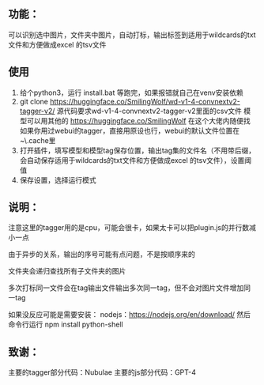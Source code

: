## 功能：
可以识别选中图片，文件夹中图片，自动打标，输出标签到适用于wildcards的txt文件和方便做成excel 的tsv文件

## 使用
1. 给个python3，运行 install.bat 等跑完，如果报错就自己在venv安装依赖
2. git clone https://huggingface.co/SmilingWolf/wd-v1-4-convnextv2-tagger-v2/
源代码要求wd-v1-4-convnextv2-tagger-v2里面的csv文件
模型可以用其他的 https://huggingface.co/SmilingWolf 在这个大佬内随便找
如果你用过webui的tagger，直接用原设也行，webui的默认文件位置在~\\.cache里
3. 打开插件，填写模型和模型tag保存位置，输出tag集的文件名（不用带后缀，会自动保存适用于wildcards的txt文件和方便做成excel 的tsv文件），设置阈值
4. 保存设置，选择运行模式




## 说明：
注意这里的tagger用的是cpu，可能会很卡，如果太卡可以把plugin.js的并行数减小一点

由于异步的关系，输出的序号可能有点问题，不是按顺序来的

文件夹会递归查找所有子文件夹的图片

多次打标同一文件会在tag输出文件输出多次同一tag，但不会对图片文件增加同一tag

如果没反应可能是需要安装：
nodejs：https://nodejs.org/en/download/
然后命令行运行
npm install python-shell

## 致谢：
主要的tagger部分代码：Nubulae
主要的js部分代码：GPT-4
